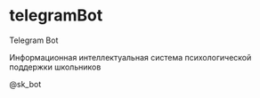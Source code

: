 # telegramBot

Telegram Bot

Информационная интеллектуальная система психологической поддержки школьников

@sk_bot

